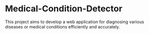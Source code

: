 # Medical-Condition-Detector
This project aims to develop a web application for diagnosing various diseases or medical conditions efficiently and accurately.
